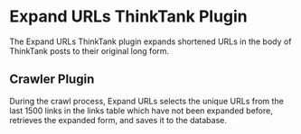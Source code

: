 Expand URLs ThinkTank Plugin
============================

The Expand URLs ThinkTank plugin expands shortened URLs in the body of 
ThinkTank posts to their original long form. 

Crawler Plugin
--------------
During the crawl process, Expand URLs selects the unique URLs from the last
1500 links in the links table which have not been expanded before, retrieves
the expanded form, and saves it to the database.